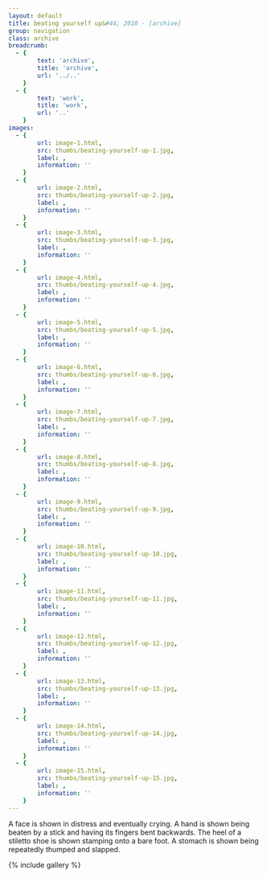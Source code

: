 ```yaml
---
layout: default
title: beating yourself up&#44; 2010 - [archive]
group: navigation
class: archive
breadcrumb:
  - {
  		text: 'archive',
  		title: 'archive',
  		url: '../..'
	}
  - {
  		text: 'work',
  		title: 'work',
  		url: '..'
	}
images:
  - {
		url: image-1.html, 
		src: thumbs/beating-yourself-up-1.jpg,
		label: ,
		information: ''
	}
  - {
		url: image-2.html, 
		src: thumbs/beating-yourself-up-2.jpg,
		label: ,
		information: ''
	}
  - {
		url: image-3.html, 
		src: thumbs/beating-yourself-up-3.jpg,
		label: ,
		information: ''
	}
  - {
		url: image-4.html, 
		src: thumbs/beating-yourself-up-4.jpg,
		label: ,
		information: ''
	}
  - {
		url: image-5.html, 
		src: thumbs/beating-yourself-up-5.jpg,
		label: ,
		information: ''
	}
  - {
		url: image-6.html, 
		src: thumbs/beating-yourself-up-6.jpg,
		label: ,
		information: ''
	}
  - {
		url: image-7.html, 
		src: thumbs/beating-yourself-up-7.jpg,
		label: ,
		information: ''
	}
  - {
		url: image-8.html, 
		src: thumbs/beating-yourself-up-8.jpg,
		label: ,
		information: ''
	}
  - {
		url: image-9.html, 
		src: thumbs/beating-yourself-up-9.jpg,
		label: ,
		information: ''
	}
  - {
		url: image-10.html, 
		src: thumbs/beating-yourself-up-10.jpg,
		label: ,
		information: ''
	}
  - {
		url: image-11.html, 
		src: thumbs/beating-yourself-up-11.jpg,
		label: ,
		information: ''
	}
  - {
		url: image-12.html, 
		src: thumbs/beating-yourself-up-12.jpg,
		label: ,
		information: ''
	}
  - {
		url: image-13.html, 
		src: thumbs/beating-yourself-up-13.jpg,
		label: ,
		information: ''
	}
  - {
		url: image-14.html, 
		src: thumbs/beating-yourself-up-14.jpg,
		label: ,
		information: ''
	}
  - {
		url: image-15.html, 
		src: thumbs/beating-yourself-up-15.jpg,
		label: ,
		information: ''
	}
---
```


A face is shown in distress and eventually crying. A hand is shown being beaten by a stick and having its fingers bent backwards. The heel of a stiletto shoe is shown stamping onto a bare foot. A stomach is shown being repeatedly thumped and slapped.

{% include gallery %}
